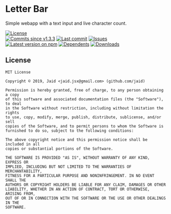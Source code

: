 # Letter Bar


Simple webapp with a text input and live character count.

<a href="https://raw.githubusercontent.com/Jaid/letter.bar/master/license.txt"><img src="https://img.shields.io/github/license/Jaid/letter.bar?style=flat-square&color=success" alt="License"/></a>  
<a href="https://github.com/Jaid/letter.bar/commits"><img src="https://img.shields.io/github/commits-since/Jaid/letter.bar/v1.3.3?style=flat-square&logo=github&color=success" alt="Commits since v1.3.3"/></a> <a href="https://github.com/Jaid/letter.bar/commits"><img src="https://img.shields.io/github/last-commit/Jaid/letter.bar?style=flat-square&logo=github&color=red" alt="Last commit"/></a> <a href="https://github.com/Jaid/letter.bar/issues"><img src="https://img.shields.io/github/issues/Jaid/letter.bar?style=flat-square&logo=github&color=red" alt="Issues"/></a>  
<a href="https://npmjs.com/package/letter.bar"><img src="https://img.shields.io/npm/v/letter.bar?style=flat-square&logo=npm&label=latest%20version&color=success" alt="Latest version on npm"/></a> <a href="https://github.com/Jaid/letter.bar/network/dependents"><img src="https://img.shields.io/librariesio/dependents/npm/letter.bar?style=flat-square&logo=npm&color=red" alt="Dependents"/></a> <a href="https://npmjs.com/package/letter.bar"><img src="https://img.shields.io/npm/dm/letter.bar?style=flat-square&logo=npm&color=red" alt="Downloads"/></a>






## License
```text
MIT License

Copyright © 2019, Jaid <jaid.jsx@gmail.com> (github.com/jaid)

Permission is hereby granted, free of charge, to any person obtaining a copy
of this software and associated documentation files (the "Software"), to deal
in the Software without restriction, including without limitation the rights
to use, copy, modify, merge, publish, distribute, sublicense, and/or sell
copies of the Software, and to permit persons to whom the Software is
furnished to do so, subject to the following conditions:

The above copyright notice and this permission notice shall be included in all
copies or substantial portions of the Software.

THE SOFTWARE IS PROVIDED "AS IS", WITHOUT WARRANTY OF ANY KIND, EXPRESS OR
IMPLIED, INCLUDING BUT NOT LIMITED TO THE WARRANTIES OF MERCHANTABILITY,
FITNESS FOR A PARTICULAR PURPOSE AND NONINFRINGEMENT. IN NO EVENT SHALL THE
AUTHORS OR COPYRIGHT HOLDERS BE LIABLE FOR ANY CLAIM, DAMAGES OR OTHER
LIABILITY, WHETHER IN AN ACTION OF CONTRACT, TORT OR OTHERWISE, ARISING FROM,
OUT OF OR IN CONNECTION WITH THE SOFTWARE OR THE USE OR OTHER DEALINGS IN THE
SOFTWARE.
```
